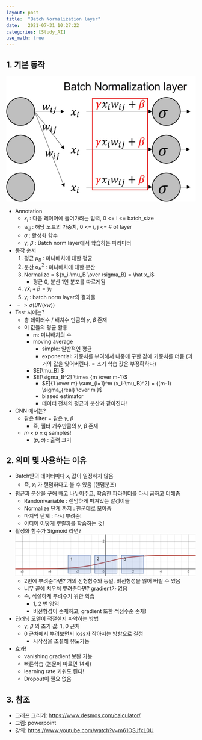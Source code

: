 ```yaml
---
layout: post
title:  "Batch Normalization layer"
date:   2021-07-31 10:27:22
categories: [Study_AI]
use_math: true
---
```


## 1. 기본 동작
![](/assets/image/BN_1.jpg)
 * Annotation
   * $x_i$ : 다음 레이어에 들어가려는 입력, 0 <= i <= batch_size
   * $w_{ij}$ : 해당 노드의 가중치, 0 <= i, j <= # of layer
   * $\sigma$ : 활성화 함수
   * $\gamma , \ \beta$ : Batch norm layer에서 학습하는 파라미터
 * 동작 순서    
   1. 평균 $\mu_B$ : 미니배치에 대한 평균
   2. 분산 $\sigma_B^2$ : 미니배치에 대한 분산 
   3. Normalize = ${x_i-\mu_B \over \sigma_B} = \hat x_i$
      * 평균 0, 분산 1인 분포를 따르게됨
   4. $\gamma \hat x_i + \beta = y_i$
   5. $y_i$ : batch norm layer의 결과물
 * $=> \sigma (BN(xw))$
 * Test 시에는?
   * 총 데이터수 / 배치수 만큼의 $\gamma , \ \beta$ 존재
   * 이 값들의 평균 활용
      * m: 미니배치의 수
      * moving average
         * simple: 일반적인 평균
         * exponential: 가중치를 부여해서 나중에 구한 값에 가중치를 더줌 (과거의 값을 잊어버린다. = 초기 학습 값은 부정확하다)
      * $E[\mu_B] $  
      * $E[\sigma_B^2] \times {m \over m-1}$
         * $E[{1 \over m} \sum_{i=1}^m (x_i-\mu_B)^2] = {(m-1) \sigma_{real} \over m }$
         * biased estimator
         * 데이터 전체의 평균과 분산과 같아진다!
 * CNN 에서는?
   * 같은 filter = 같은 $\gamma , \ \beta$
      * 즉, 필터 개수만큼의 $\gamma , \ \beta$ 존재
   * $m \times p \times q$ samples!
      * $(p, q)$ : 출력 크기

## 2. 의미 및 사용하는 이유
 * Batch안의 데이터마다 $x_i$ 값이 일정하지 않음
   * 즉, $x_i$ 가 랜덤하다고 볼 수 있음 (랜덤분포)
 * 평균과 분산을 구해 빼고 나누어주고, 학습한 파라미터를 다시 곱하고 더해줌   
   * Randomvariable : 랜덤하게 퍼져있는 알갱이들
   * Normalize 단계 까지 : 한군데로 모아줌
   * 마지막 단계 : 다시 뿌려줌!
   * 어디어 어떻게 뿌릴까를 학습하는 것!
 * 활성화 함수가 Sigmoid 라면?
   ![](/assets/image/BN_2.jpg)
   * 2번에 뿌려준다면? 거의 선형함수와 동일, 비선형성을 잃어 버릴 수 있음
   * 너무 끝에 치우쳐 뿌려준다면? gradient가 없음
   * 즉, 적절하게 뿌려주기 위한 학습
      * 1, 2 번 영역
      * 비선형성이 존재하고, gradient 또한 적정수준 존재!
 * 딥러닝 모델이 적절한지 파악하는 방법
   * $\gamma , \ \beta$ 의 초기 값: 1, 0 근처
   * 0 근처에서 뿌려보면서 loss가 작아지는 방향으로 결정
      * 시작점을 조절해 유도가능
 * 효과!
   * vanishing gradient 보완 가능
   * 빠른학습 (논문에 따르면 14배)
   * learning rate 키워도 된다!
   * Dropout이 필요 없음
 
## 3. 참조
 * 그래프 그리기: https://www.desmos.com/calculator/
 * 그림: powerpoint
 * 강의: https://www.youtube.com/watch?v=m61OSJfxL0U